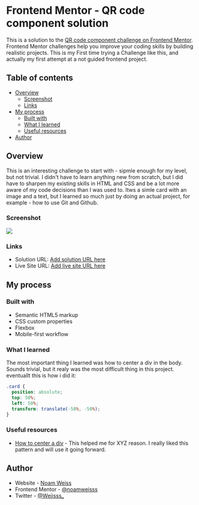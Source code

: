 # Frontend Mentor - QR code component solution

This is a solution to the [QR code component challenge on Frontend Mentor](https://www.frontendmentor.io/challenges/qr-code-component-iux_sIO_H). Frontend Mentor challenges help you improve your coding skills by building realistic projects. This is my First time trying a Challenge like this, and actually my first attempt at a not guided frontend project.

## Table of contents

- [Overview](#overview)
  - [Screenshot](#screenshot)
  - [Links](#links)
- [My process](#my-process)
  - [Built with](#built-with)
  - [What I learned](#what-i-learned)
  - [Useful resources](#useful-resources)
- [Author](#author)

## Overview
This is an interesting challenge to start with - sipmle enough for my level, but not trivial. I didn't have to learn anything new from scratch, but I did have to sharpen my existing skills in HTML and CSS and be a lot more aware of my code decisions than I was used to. Itws a simle card with an image and a text, but I learned so much just by doing an actual project, for example - how to use Git and Github.
### Screenshot

![](/images/screenshot.png)


### Links

- Solution URL: [Add solution URL here](https://your-solution-url.com)
- Live Site URL: [Add live site URL here](https://your-live-site-url.com)

## My process

### Built with

- Semantic HTML5 markup
- CSS custom properties
- Flexbox
- Mobile-first workflow

### What I learned

The most important thing I learned was how to center a div in the body. Sounds trivial, but it realy was the most difficult thing in this project. eventuallt this is how i did it: 

```css
.card {
  position: absolute;
  top: 50%;
  left: 50%;
  transform: translate(-50%, -50%);
}
```

### Useful resources

- [How to center a div](https://blog.hubspot.com/website/center-div-css) - This helped me for XYZ reason. I really liked this pattern and will use it going forward.
## Author

- Website - [Noam Weiss](https://www.noamweisss.com)
- Frontend Mentor - [@noamweisss](https://www.frontendmentor.io/profile/yourusername)
- Twitter - [@Weiisss_](https://www.twitter.com/Weiisss_)


